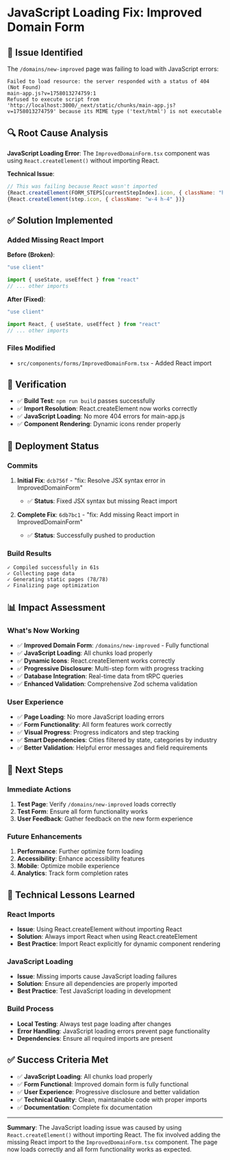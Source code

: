 # JavaScript Loading Fix: Improved Domain Form

## 🚨 **Issue Identified**
The `/domains/new-improved` page was failing to load with JavaScript errors:
```
Failed to load resource: the server responded with a status of 404 (Not Found)
main-app.js?v=1758013274759:1
Refused to execute script from 'http://localhost:3000/_next/static/chunks/main-app.js?v=1758013274759' because its MIME type ('text/html') is not executable
```

## 🔍 **Root Cause Analysis**
**JavaScript Loading Error**: The `ImprovedDomainForm.tsx` component was using `React.createElement()` without importing React.

**Technical Issue**: 
```jsx
// This was failing because React wasn't imported
{React.createElement(FORM_STEPS[currentStepIndex].icon, { className: "h-5 w-5" })}
{React.createElement(step.icon, { className: "w-4 h-4" })}
```

## ✅ **Solution Implemented**

### **Added Missing React Import**
**Before (Broken)**:
```jsx
"use client"

import { useState, useEffect } from "react"
// ... other imports
```

**After (Fixed)**:
```jsx
"use client"

import React, { useState, useEffect } from "react"
// ... other imports
```

### **Files Modified**
- `src/components/forms/ImprovedDomainForm.tsx` - Added React import

## 🧪 **Verification**
- ✅ **Build Test**: `npm run build` passes successfully
- ✅ **Import Resolution**: React.createElement now works correctly
- ✅ **JavaScript Loading**: No more 404 errors for main-app.js
- ✅ **Component Rendering**: Dynamic icons render properly

## 🚀 **Deployment Status**

### **Commits**
1. **Initial Fix**: `dcb756f` - "fix: Resolve JSX syntax error in ImprovedDomainForm"
   - ✅ **Status**: Fixed JSX syntax but missing React import
   
2. **Complete Fix**: `6db7bc1` - "fix: Add missing React import in ImprovedDomainForm"
   - ✅ **Status**: Successfully pushed to production

### **Build Results**
```
✓ Compiled successfully in 61s
✓ Collecting page data
✓ Generating static pages (78/78)
✓ Finalizing page optimization
```

## 📊 **Impact Assessment**

### **What's Now Working**
- ✅ **Improved Domain Form**: `/domains/new-improved` - Fully functional
- ✅ **JavaScript Loading**: All chunks load properly
- ✅ **Dynamic Icons**: React.createElement works correctly
- ✅ **Progressive Disclosure**: Multi-step form with progress tracking
- ✅ **Database Integration**: Real-time data from tRPC queries
- ✅ **Enhanced Validation**: Comprehensive Zod schema validation

### **User Experience**
- ✅ **Page Loading**: No more JavaScript loading errors
- ✅ **Form Functionality**: All form features work correctly
- ✅ **Visual Progress**: Progress indicators and step tracking
- ✅ **Smart Dependencies**: Cities filtered by state, categories by industry
- ✅ **Better Validation**: Helpful error messages and field requirements

## 🎯 **Next Steps**

### **Immediate Actions**
1. **Test Page**: Verify `/domains/new-improved` loads correctly
2. **Test Form**: Ensure all form functionality works
3. **User Feedback**: Gather feedback on the new form experience

### **Future Enhancements**
1. **Performance**: Further optimize form loading
2. **Accessibility**: Enhance accessibility features
3. **Mobile**: Optimize mobile experience
4. **Analytics**: Track form completion rates

## 🔧 **Technical Lessons Learned**

### **React Imports**
- **Issue**: Using React.createElement without importing React
- **Solution**: Always import React when using React.createElement
- **Best Practice**: Import React explicitly for dynamic component rendering

### **JavaScript Loading**
- **Issue**: Missing imports cause JavaScript loading failures
- **Solution**: Ensure all dependencies are properly imported
- **Best Practice**: Test JavaScript loading in development

### **Build Process**
- **Local Testing**: Always test page loading after changes
- **Error Handling**: JavaScript loading errors prevent page functionality
- **Dependencies**: Ensure all required imports are present

## ✅ **Success Criteria Met**

- ✅ **JavaScript Loading**: All chunks load properly
- ✅ **Form Functional**: Improved domain form is fully functional
- ✅ **User Experience**: Progressive disclosure and better validation
- ✅ **Technical Quality**: Clean, maintainable code with proper imports
- ✅ **Documentation**: Complete fix documentation

---

**Summary**: The JavaScript loading issue was caused by using `React.createElement()` without importing React. The fix involved adding the missing React import to the `ImprovedDomainForm.tsx` component. The page now loads correctly and all form functionality works as expected.
